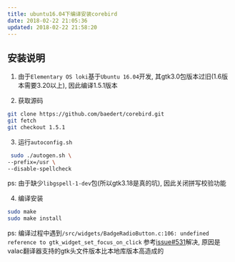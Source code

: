 ```yaml
---
title: ubuntu16.04下编译安装corebird 
date: 2018-02-22 21:05:36
updated: 2018-02-22 21:58:20
---
```

## 安装说明

1. 由于`Elementary OS loki`基于`Ubuntu 16.04`开发, 其gtk3.0包版本过旧(1.6版本需要3.20以上), 因此编译1.5.1版本

2. 获取源码

```bash
git clone https://github.com/baedert/corebird.git
git fetch
git checkout 1.5.1
```

3. 运行`autoconfig.sh`

```bash
 sudo ./autogen.sh \
--prefix=/usr \     
--disable-spellcheck
```

ps: 由于缺少`libgspell-1-dev`包(所以gtk3.18是真的坑), 因此关闭拼写校验功能

4. 编译安装

```bash
sudo make
sudo make install
```

ps:
编译过程中遇到`/src/widgets/BadgeRadioButton.c:106: undefined reference to gtk_widget_set_focus_on_click`
参考[issue#531](https://github.com/baedert/corebird/issues/531)解决, 原因是valac翻译器支持的gtk头文件版本比本地库版本高造成的
